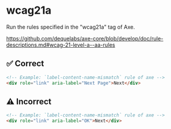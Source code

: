 # wcag21a

Run the rules specified in the "wcag21a" tag of Axe.

https://github.com/dequelabs/axe-core/blob/develop/doc/rule-descriptions.md#wcag-21-level-a--aa-rules

## :white_check_mark: Correct

```html acot-template:templates/custom.html
<!-- Example: `label-content-name-mismatch` rule of axe -->
<div role="link" aria-label="Next Page">Next</div>
```

## :warning: Incorrect

```html acot-template:templates/custom.html
<!-- Example: `label-content-name-mismatch` rule of axe -->
<div role="link" aria-label="OK">Next</div>
```
